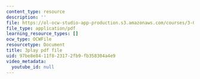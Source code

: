 ```yaml
---
content_type: resource
description: ''
file: https://ol-ocw-studio-app-production.s3.amazonaws.com/courses/3-091-introduction-to-solid-state-chemistry-fall-2018/97be8e8411f823172fb9fb358304a4e9_1Sjt9QDNDYU.pdf
file_type: application/pdf
learning_resource_types: []
ocw_type: OCWFile
resourcetype: Document
title: 3play pdf file
uid: 97be8e84-11f8-2317-2fb9-fb358304a4e9
video_metadata:
  youtube_id: null
---
```

